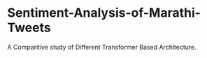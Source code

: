 # Sentiment-Analysis-of-Marathi-Tweets
A Comparitive study of Different Transformer Based Architecture. 
